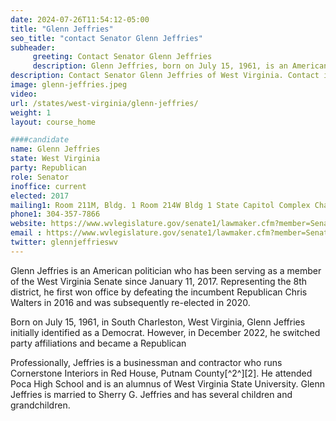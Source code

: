 ```yaml
---
date: 2024-07-26T11:54:12-05:00
title: "Glenn Jeffries"
seo_title: "contact Senator Glenn Jeffries"
subheader:
     greeting: Contact Senator Glenn Jeffries
     description: Glenn Jeffries, born on July 15, 1961, is an American politician affiliated with the Republican Party. He serves in the West Virginia State Senate, representing District 8, and has been in office since 2016.
description: Contact Senator Glenn Jeffries of West Virginia. Contact information for Glenn Jeffries includes email address, phone number, and mailing address.
image: glenn-jeffries.jpeg
video:
url: /states/west-virginia/glenn-jeffries/
weight: 1
layout: course_home

####candidate
name: Glenn Jeffries
state: West Virginia
party: Republican
role: Senator
inoffice: current
elected: 2017
mailing1: Room 211M, Bldg. 1 Room 214W Bldg 1 State Capitol Complex Charleston, WV 25305
phone1: 304-357-7866
website: https://www.wvlegislature.gov/senate1/lawmaker.cfm?member=Senator%20Jeffries/
email : https://www.wvlegislature.gov/senate1/lawmaker.cfm?member=Senator%20Jeffries/
twitter: glennjeffrieswv
---
```

Glenn Jeffries is an American politician who has been serving as a member of the West Virginia Senate since January 11, 2017. Representing the 8th district, he first won office by defeating the incumbent Republican Chris Walters in 2016 and was subsequently re-elected in 2020.

Born on July 15, 1961, in South Charleston, West Virginia, Glenn Jeffries initially identified as a Democrat. However, in December 2022, he switched party affiliations and became a Republican

Professionally, Jeffries is a businessman and contractor who runs Cornerstone Interiors in Red House, Putnam County[^2^][2]. He attended Poca High School and is an alumnus of West Virginia State University. Glenn Jeffries is married to Sherry G. Jeffries and has several children and grandchildren.
